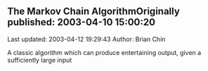 ## The Markov Chain AlgorithmOriginally published: 2003-04-10 15:00:20 
Last updated: 2003-04-12 19:29:43 
Author: Brian Chin 
 
A classic algorithm which can produce entertaining output, given a sufficiently large input